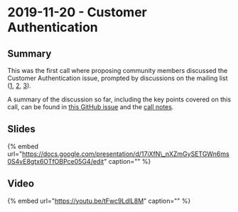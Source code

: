 # 2019-11-20 - Customer Authentication

## Summary

This was the first call where proposing community members discussed the Customer Authentication issue, prompted by discussions on the mailing list \([1](https://lists.w3.org/Archives/Public/public-openactive/2019Sep/0001.html), [2](https://lists.w3.org/Archives/Public/public-openactive/2019Oct/thread.html#msg5), [3](https://lists.w3.org/Archives/Public/public-openactive/2019Nov/thread.html#msg5)\).

A summary of the discussion so far, including the key points covered on this call, can be found in [this GitHub issue](https://github.com/openactive/open-booking-api/issues/120#issuecomment-556335643) and the [call notes](https://docs.google.com/document/d/143d3hRiRxE_lzvpBVk-xdyZ_-rO9Hc-wXB9VMC1Y4nM/edit?usp=sharing).

## Slides

{% embed url="https://docs.google.com/presentation/d/17iXfN\_nXZmGySETGWn6ms0S4vE8gtx6OTfOBPce05G4/edit" caption="" %}

## Video

{% embed url="https://youtu.be/tFwc9LdlL8M" caption="" %}


